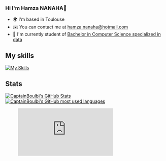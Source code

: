 <!--
**CaptainBoulbi/CaptainBoulbi** is a ✨ _special_ ✨ repository because its `README.md` (this file) appears on your GitHub profile.

Here are some ideas to get you started:

- 🔭 I’m currently working on ...
- 🌱 I’m currently learning ...
- 👯 I’m looking to collaborate on ...
- 🤔 I’m looking for help with ...
- 💬 Ask me about ...
- 📫 How to reach me: ...
- 😄 Pronouns: ...
- ⚡ Fun fact: ...
-->

### Hi I'm Hamza NANAHA👋

* 🌍  I'm based in Toulouse
* ✉️  You can contact me at [hamza.nanaha@hotmail.com](mailto:hamza.nanaha@hotmail.com)
* 🚀  I'm currently student of [Bachelor in Computer Science specialized in data](https://www.univ-tlse3.fr/but-specialite-informatique)

## My skills

[![My Skills](https://skillicons.dev/icons?i=html,css,c,cpp,bash,py,java)](https://skillicons.dev)

## Stats

<a href="https://github.com/CaptainBoulbi">
  <img src="https://github-readme-stats.vercel.app/api?username=CaptainBoulbi&theme=great-gatsby&show_icons=true" alt="CaptainBoulbi's GitHub Stats" />
  <br>
  <img src="https://github-readme-stats.vercel.app/api/top-langs/?username=CaptainBoulbi&theme=great-gatsby" alt="CaptainBoulbi's GitHub most used languages"/>
</a>
<figure><embed src="https://wakatime.com/share/@7dc1c098-1cae-4631-8fb0-b92777968a61/b823417e-463b-4a36-a1b0-ca261a7398f2.svg"></embed></figure>

